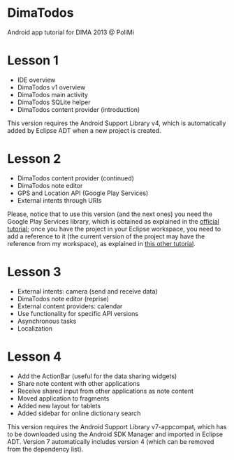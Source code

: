 DimaTodos
=========

Android app tutorial for DIMA 2013 @ PoliMi

# Lesson 1
* IDE overview
* DimaTodos v1 overview
* DimaTodos main activity
* DimaTodos SQLite helper
* DimaTodos content provider (introduction)

This version requires the Android Support Library v4, which is automatically added by Eclipse ADT when a new project is created.

# Lesson 2
* DimaTodos content provider (continued)
* DimaTodos note editor
* GPS and Location API (Google Play Services)
* External intents through URIs

Please, notice that to use this version (and the next ones) you need the Google Play Services library, which is obtained as explained in the [official tutorial](http://developer.android.com/google/play-services/setup.html); once you have the project in your Eclipse workspace, you need to add a reference to it (the current version of the project may have the reference from my workspace), as explained in [this other tutorial](http://developer.android.com/tools/projects/projects-eclipse.html#ReferencingLibraryProject).

# Lesson 3
* External intents: camera (send and receive data)
* DimaTodos note editor (reprise)
* External content providers: calendar
* Use functionality for specific API versions
* Asynchronous tasks
* Localization

# Lesson 4
* Add the ActionBar (useful for the data sharing widgets)
* Share note content with other applications
* Receive shared input from other applications as note content
* Moved application to fragments
* Added new layout for tablets
* Added sidebar for online dictionary search

This version requires the Android Support Library v7-appcompat, which has to be downloaded using the Android SDK Manager and imported in Eclipse ADT. Version 7 automatically includes version 4 (which can be removed from the dependency list).
